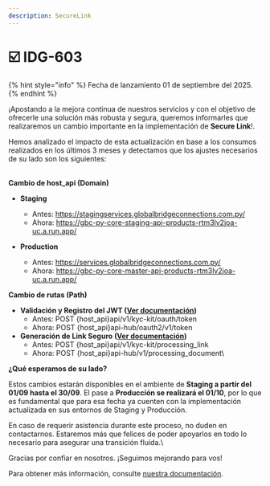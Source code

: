 ```yaml
---
description: SecureLink
---
```


# ☑️ IDG-603

{% hint style="info" %}
Fecha de lanzamiento 01 de septiembre del 2025.
{% endhint %}

¡Apostando a la mejora continua de nuestros servicios y con el objetivo de ofrecerle una solución más robusta y segura, queremos informarles que realizaremos un cambio importante en la implementación de **Secure Link**!.

Hemos analizado el impacto de esta actualización en base a los consumos realizados en los últimos 3 meses y detectamos que los ajustes necesarios de su lado son los siguientes:

\
**Cambio de host\_api (Domain)**

* **Staging**
  * Antes: https://stagingservices.globalbridgeconnections.com.py/
  *   Ahora: https://gbc-py-core-staging-api-products-rtm3lv2joa-uc.a.run.app/


*   **Production**

    * Antes: https://services.globalbridgeconnections.com.py/
    * Ahora: https://gbc-py-core-master-api-products-rtm3lv2joa-uc.a.run.app/



**Cambio de rutas (Path)**

* **Validación y Registro del JWT (**[**Ver documentación**](https://techfactory.gitbook.io/kyc-tool-kit/implementacion/secure-link-implementacion#validacion-y-registo-de-jwt)**)**
  * Antes: POST {host\_api}api/v1/kyc-kit/oauth/token
  * Ahora: POST {host\_api}api-hub/oauth2/v1/token
* **Generación de Link Seguro (**[**Ver documentación**](https://techfactory.gitbook.io/kyc-tool-kit/implementacion/secure-link-implementacion#generar-link-seguro-1)**)**
  * Antes: POST {host\_api}api/v1/kyc-kit/processing\_link
  * Ahora: POST {host\_api}api-hub/v1/processing\_document\


**¿Qué esperamos de su lado?**

Estos cambios estarán disponibles en el ambiente de **Staging a partir del 01/09 hasta el 30/09**. El pase a **Producción se realizará el 01/10**, por lo que es fundamental que para esa fecha ya cuenten con la implementación actualizada en sus entornos de Staging y Producción.

En caso de requerir asistencia durante este proceso, no duden en contactarnos. Estaremos más que felices de poder apoyarlos en todo lo necesario para asegurar una transición fluida.\


Gracias por confiar en nosotros. ¡Seguimos mejorando para vos!

Para obtener más información, consulte [nuestra documentación](base-de-conocimientos/que-datos-retorna-el-servicio-de-secure-link/).
